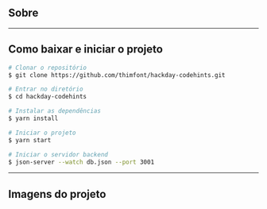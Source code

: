 ## Sobre

---

## Como baixar e iniciar o projeto

```bash
# Clonar o repositório
$ git clone https://github.com/thimfont/hackday-codehints.git

# Entrar no diretório
$ cd hackday-codehints

# Instalar as dependências
$ yarn install 

# Iniciar o projeto
$ yarn start

# Iniciar o servidor backend
$ json-server --watch db.json --port 3001

```
---

## Imagens do projeto
